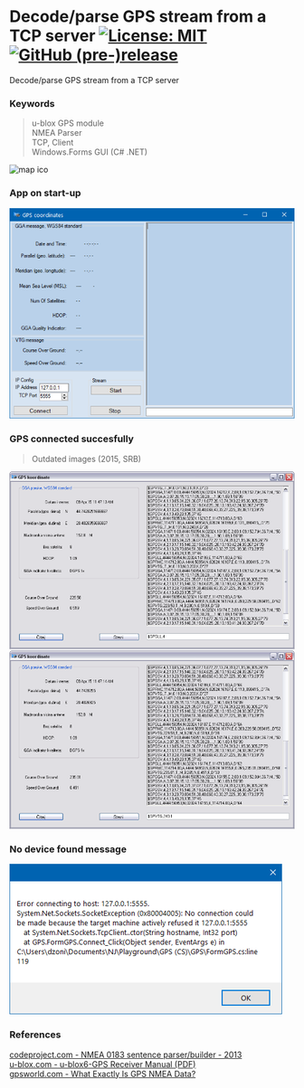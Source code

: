# Decode/parse GPS stream from a TCP server [![License: MIT](https://img.shields.io/badge/License-MIT-blue.svg)](https://github.com/etfovac/gps/blob/master/LICENSE) [![GitHub (pre-)release](https://img.shields.io/badge/releases--yellow.svg)](https://github.com/etfovac/gps/releases/)
 Decode/parse GPS stream from a TCP server  
 
### Keywords  
> u-blox GPS module  
> NMEA Parser  
> TCP, Client  
> Windows.Forms GUI (C# .NET) 
 
<img src="./graphics/map.ico" alt="map ico">  

### App on start-up  
<img src="./graphics/Startup.png" alt="Startup"> 

### GPS connected succesfully 
> Outdated images (2015, SRB)
<img src="./graphics/Connected_1_SRB.png" alt="Connected_1_SRB">  
<img src="./graphics/Connected_2_SRB.png" alt="Connected_2_SRB">  

### No device found message
<img src="./graphics/NoDevice.png" alt="NoDevice">  
 

### References  
<a href="https://www.codeproject.com/Articles/279647/NMEA-0183-Sentence-parser-builder">codeproject.com - NMEA 0183 sentence parser/builder - 2013</a>  
<a href="https://www.u-blox.com/en/ubx-viewer/view/u-blox6-GPS-GLONASS-QZSS-V14_ReceiverDescrProtSpec_(GPS.G6-SW-12013)_Public?url=https%3A%2F%2Fwww.u-blox.com%2Fsites%2Fdefault%2Ffiles%2Fproducts%2Fdocuments%2Fu-blox6-GPS-GLONASS-QZSS-V14_ReceiverDescrProtSpec_%2528GPS.G6-SW-12013%2529_Public.pdf">u-blox.com - u-blox6-GPS Receiver Manual (PDF)</a>  
<a href="https://www.gpsworld.com/what-exactly-is-gps-nmea-data/">gpsworld.com - What Exactly Is GPS NMEA Data?</a>
